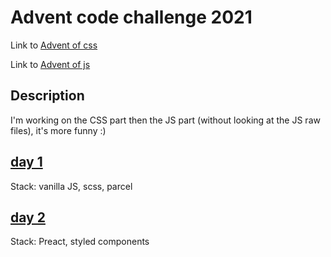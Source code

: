 # Advent code challenge 2021

Link to [Advent of css](https://www.adventofcss.com/)

Link to [Advent of js](https://www.adventofjs.com/)

## Description

I'm working on the CSS part then the JS part (without looking at the JS raw files), it's more funny :)

## [day 1](/day1)

Stack: vanilla JS, scss, parcel

## [day 2](/day2)

Stack: Preact, styled components
